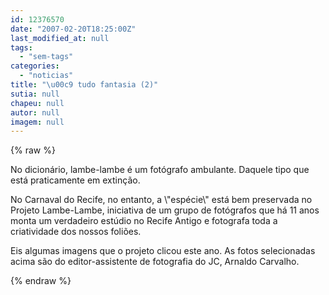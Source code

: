 ```yaml
---
id: 12376570
date: "2007-02-20T18:25:00Z"
last_modified_at: null
tags:
  - "sem-tags"
categories:
  - "noticias"
title: "\u00c9 tudo fantasia (2)"
sutia: null
chapeu: null
autor: null
imagem: null
---
```

{% raw %}
<p><P>No dicionário, lambe-lambe é um fotógrafo ambulante. Daquele tipo que está praticamente em extinção.</P></p>
<p><P>No Carnaval do Recife, no entanto, a \"espécie\" está bem preservada no Projeto Lambe-Lambe, iniciativa de um grupo de fotógrafos que há 11 anos monta um verdadeiro estúdio no Recife Antigo e fotografa toda a criatividade dos nossos foliões. </P></p>
<p><P>Eis algumas imagens que o projeto clicou este ano. As fotos selecionadas acima são&nbsp;do editor-assistente de fotografia do JC, Arnaldo Carvalho.</P> </p>
{% endraw %}